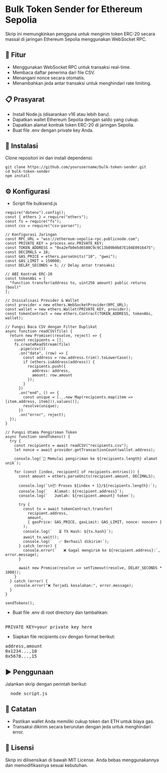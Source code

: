 # Bulk Token Sender for Ethereum Sepolia

Skrip ini memungkinkan pengguna untuk mengirim token ERC-20 secara massal di jaringan Ethereum Sepolia menggunakan WebSocket RPC.

## 🚀 Fitur
- Menggunakan WebSocket RPC untuk transaksi real-time.
- Membaca daftar penerima dari file CSV.
- Menangani nonce secara otomatis.
- Menambahkan jeda antar transaksi untuk menghindari rate limiting.

## 📋 Prasyarat
- Install Node.js (disarankan v16 atau lebih baru).
- Dapatkan wallet Ethereum Sepolia dengan saldo yang cukup.
- Dapatkan alamat kontrak token ERC-20 di jaringan Sepolia.
- Buat file .env dengan private key Anda.

## 🔧 Instalasi
Clone repositori ini dan install dependensi:
```
git clone https://github.com/yourusername/bulk-token-sender.git
cd bulk-token-sender
npm install
```

## ⚙️ Konfigurasi
- Script file bulksend.js
```
require("dotenv").config();
const { ethers } = require("ethers");
const fs = require("fs");
const csv = require("csv-parser");

// Konfigurasi Jaringan
const RPC_URL = "wss://ethereum-sepolia-rpc.publicnode.com";
const PRIVATE_KEY = process.env.PRIVATE_KEY;
const TOKEN_ADDRESS = "0xa2efb0e5d6580C9c9C13b09b0b87E104E0916475";
const DECIMALS = 18;
const GAS_PRICE = ethers.parseUnits("10", "gwei");
const GAS_LIMIT = 150000;
const DELAY_SECONDS = 5; // Delay antar transaksi

// ABI Kontrak ERC-20
const tokenAbi = [
  "function transfer(address to, uint256 amount) public returns (bool)"
];

// Inisialisasi Provider & Wallet
const provider = new ethers.WebSocketProvider(RPC_URL);
const wallet = new ethers.Wallet(PRIVATE_KEY, provider);
const tokenContract = new ethers.Contract(TOKEN_ADDRESS, tokenAbi, wallet);

// Fungsi Baca CSV dengan Filter Duplikat
async function readCSV(file) {
  return new Promise((resolve, reject) => {
    const recipients = [];
    fs.createReadStream(file)
      .pipe(csv())
      .on("data", (row) => {
        const address = row.address.trim().toLowerCase();
        if (ethers.isAddress(address)) {
          recipients.push({
            address: address,
            amount: row.amount
          });
        }
      })
      .on("end", () => {
        const unique = [...new Map(recipients.map(item => [item.address, item])).values()];
        resolve(unique);
      })
      .on("error", reject);
  });
}

// Fungsi Utama Pengiriman Token
async function sendTokens() {
  try {
    const recipients = await readCSV("recipients.csv");
    let nonce = await provider.getTransactionCount(wallet.address);
    
    console.log(`🚀 Memulai pengiriman ke ${recipients.length} alamat unik`);

    for (const [index, recipient] of recipients.entries()) {
      const amount = ethers.parseUnits(recipient.amount, DECIMALS);
      
      console.log(`\n📦 Proses ${index + 1}/${recipients.length}:`);
      console.log(`   Alamat: ${recipient.address}`);
      console.log(`   Jumlah: ${recipient.amount} token`);

      try {
        const tx = await tokenContract.transfer(
          recipient.address, 
          amount,
          { gasPrice: GAS_PRICE, gasLimit: GAS_LIMIT, nonce: nonce++ }
        );
        console.log(`   ⏳ TX Hash: ${tx.hash}`);
        await tx.wait();
        console.log(`   ✅ Berhasil dikirim!`);
      } catch (error) {
        console.error(`   ❌ Gagal mengirim ke ${recipient.address}:`, error.message);
      }
      
      await new Promise(resolve => setTimeout(resolve, DELAY_SECONDS * 1000));
    }
  } catch (error) {
    console.error("❌ Terjadi kesalahan:", error.message);
  }
}

sendTokens();
```

- Buat file .env di root directory dan tambahkan:
<pre> 
PRIVATE_KEY=your_private_key_here
</pre>

- Siapkan file recipients.csv dengan format berikut:
<pre>
address,amount
0x1234...,10
0x5678...,15
</pre>

## ▶️ Penggunaan
Jalankan skrip dengan perintah berikut:

<pre>
  node script.js
</pre>

## 📝 Catatan
- Pastikan wallet Anda memiliki cukup token dan ETH untuk biaya gas.
- Transaksi dikirim secara berurutan dengan jeda untuk menghindari error.

## 📜 Lisensi
Skrip ini dilisensikan di bawah MIT License. Anda bebas menggunakannya dan memodifikasinya sesuai kebutuhan.
